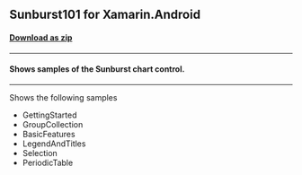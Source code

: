 ## Sunburst101 for Xamarin.Android
#### [Download as zip](https://grapecity.github.io/DownGit/#/home?url=https://github.com/GrapeCity/ComponentOne-Xamarin-Samples/tree/master/Android/Sunburst101)
____
#### Shows samples of the Sunburst chart control.
____
Shows the following samples


* GettingStarted
* GroupCollection
* BasicFeatures
* LegendAndTitles
* Selection
* PeriodicTable
